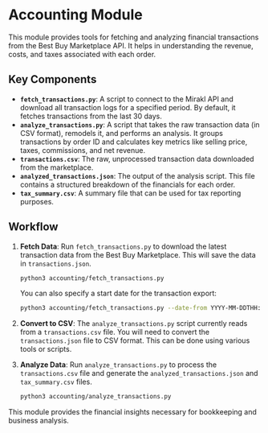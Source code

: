 # Accounting Module

This module provides tools for fetching and analyzing financial transactions from the Best Buy Marketplace API. It helps in understanding the revenue, costs, and taxes associated with each order.

## Key Components

*   **`fetch_transactions.py`**: A script to connect to the Mirakl API and download all transaction logs for a specified period. By default, it fetches transactions from the last 30 days.
*   **`analyze_transactions.py`**: A script that takes the raw transaction data (in CSV format), remodels it, and performs an analysis. It groups transactions by order ID and calculates key metrics like selling price, taxes, commissions, and net revenue.
*   **`transactions.csv`**: The raw, unprocessed transaction data downloaded from the marketplace.
*   **`analyzed_transactions.json`**: The output of the analysis script. This file contains a structured breakdown of the financials for each order.
*   **`tax_summary.csv`**: A summary file that can be used for tax reporting purposes.

## Workflow

1.  **Fetch Data**: Run `fetch_transactions.py` to download the latest transaction data from the Best Buy Marketplace. This will save the data in `transactions.json`.
    ```bash
    python3 accounting/fetch_transactions.py
    ```
    You can also specify a start date for the transaction export:
    ```bash
    python3 accounting/fetch_transactions.py --date-from YYYY-MM-DDTHH:MM:SSZ
    ```

2.  **Convert to CSV**: The `analyze_transactions.py` script currently reads from a `transactions.csv` file. You will need to convert the `transactions.json` file to CSV format. This can be done using various tools or scripts.

3.  **Analyze Data**: Run `analyze_transactions.py` to process the `transactions.csv` file and generate the `analyzed_transactions.json` and `tax_summary.csv` files.
    ```bash
    python3 accounting/analyze_transactions.py
    ```

This module provides the financial insights necessary for bookkeeping and business analysis.
